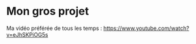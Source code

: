 # Mon gros projet

Ma vidéo préférée de tous les temps : <https://www.youtube.com/watch?v=eJhSKPiOG5s>
